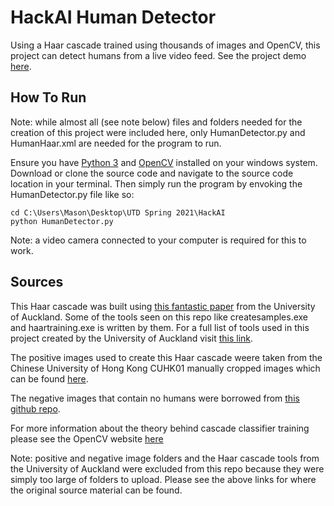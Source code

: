 # HackAI Human Detector
Using a Haar cascade trained using thousands of images and OpenCV, this project can detect humans from a live video feed. See the project demo [here](https://www.youtube.com/watch?v=LOR-_iQCrAc).

## How To Run
Note: while almost all (see note below) files and folders needed for the creation of this project were included here, only HumanDetector.py and HumanHaar.xml are needed for the program to run.

Ensure you have [Python 3](https://www.python.org/download/releases/3.0/) and [OpenCV](https://opencv.org/) installed on your windows system. Download or clone the source code and navigate to the source code location in your terminal. Then simply run the program by envoking the HumanDetector.py file like so:
```
cd C:\Users\Mason\Desktop\UTD Spring 2021\HackAI
python HumanDetector.py
```
Note: a video camera connected to your computer is required for this to work.

## Sources
This Haar cascade was built using [this fantastic paper](https://www.cs.auckland.ac.nz/~m.rezaei/Tutorials/Creating_a_Cascade_of_Haar-Like_Classifiers_Step_by_Step.pdf) from the University of Auckland. Some of the tools seen on this repo like createsamples.exe and haartraining.exe is written by them. For a full list of tools used in this project created by the University of Auckland visit [this link](https://www.cs.auckland.ac.nz/~m.rezaei/Tutorials/Haar-Training.zip).

The positive images used to create this Haar cascade weere taken from the Chinese University of Hong Kong CUHK01 manually cropped images which can be found [here](https://www.ee.cuhk.edu.hk/~xgwang/CUHK_identification.html).

The negative images that contain no humans were borrowed from [this github repo](https://github.com/handaga/tutorial-haartraining/tree/master/data/negatives).

For more information about the theory behind cascade classifier training please see the OpenCV website [here](https://docs.opencv.org/master/db/d28/tutorial_cascade_classifier.html)

Note: positive and negative image folders and the Haar cascade tools from the University of Auckland were excluded from this repo because they were simply too large of folders to upload. Please see the above links for where the original source material can be found.
